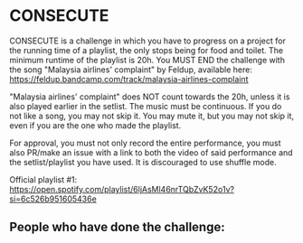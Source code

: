 # CONSECUTE
CONSECUTE is a challenge in which you have to progress on a project for the running time of a playlist, the only stops being for food and toilet. The minimum runtime of the playlist is 20h. You MUST END the challenge with the song "Malaysia airlines' complaint" by Feldup, available here: https://feldup.bandcamp.com/track/malaysia-airlines-complaint

"Malaysia airlines' complaint" does NOT count towards the 20h, unless it is also played earlier in the setlist. The music must be continuous. If you do not like a song, you may not skip it. You may mute it, but you may not skip it, even if you are the one who made the playlist.

For approval, you must not only record the entire performance, you must also PR/make an issue with a link to both the video of said performance and the setlist/playlist you have used. It is discouraged to use shuffle mode.

Official playlist #1: https://open.spotify.com/playlist/6ljAsMl46nrTQbZvK52o1v?si=6c526b951605436e

## People who have done the challenge:
